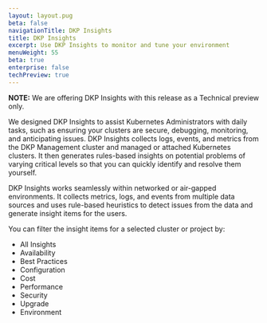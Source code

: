 ```yaml
---
layout: layout.pug
beta: false
navigationTitle: DKP Insights
title: DKP Insights
excerpt: Use DKP Insights to monitor and tune your environment
menuWeight: 55
beta: true
enterprise: false
techPreview: true
---
```


<p class="message--note"><strong>NOTE:</strong> We are offering DKP Insights with this release as a Technical preview only. </p>

We designed DKP Insights to assist Kubernetes Administrators with daily tasks, such as ensuring your clusters are secure, debugging, monitoring, and anticipating issues. DKP Insights collects logs, events, and metrics from the DKP Management cluster and managed or attached Kubernetes clusters. It then generates rules-based insights on potential problems of varying critical levels so that you can quickly identify and resolve them yourself.

DKP Insights works seamlessly within networked or air-gapped environments. It collects metrics, logs, and events from multiple data sources and uses rule-based heuristics to detect issues from the data and generate insight items for the users.

You can filter the insight items for a selected cluster or project by:

- All Insights
- Availability
- Best Practices
- Configuration
- Cost
- Performance
- Security
- Upgrade
- Environment
